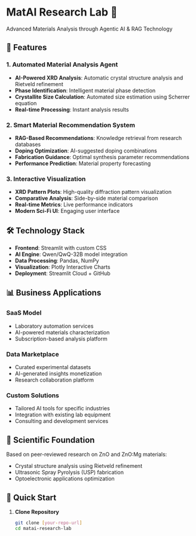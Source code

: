 # MatAI Research Lab 🔬

Advanced Materials Analysis through Agentic AI & RAG Technology

## 🚀 Features

### 1. Automated Material Analysis Agent
- **AI-Powered XRD Analysis**: Automatic crystal structure analysis and Rietveld refinement
- **Phase Identification**: Intelligent material phase detection
- **Crystallite Size Calculation**: Automated size estimation using Scherrer equation
- **Real-time Processing**: Instant analysis results

### 2. Smart Material Recommendation System
- **RAG-Based Recommendations**: Knowledge retrieval from research databases
- **Doping Optimization**: AI-suggested doping combinations
- **Fabrication Guidance**: Optimal synthesis parameter recommendations
- **Performance Prediction**: Material property forecasting

### 3. Interactive Visualization
- **XRD Pattern Plots**: High-quality diffraction pattern visualization
- **Comparative Analysis**: Side-by-side material comparison
- **Real-time Metrics**: Live performance indicators
- **Modern Sci-Fi UI**: Engaging user interface

## 🛠️ Technology Stack

- **Frontend**: Streamlit with custom CSS
- **AI Engine**: Qwen/QwQ-32B model integration
- **Data Processing**: Pandas, NumPy
- **Visualization**: Plotly Interactive Charts
- **Deployment**: Streamlit Cloud + GitHub

## 📊 Business Applications

### SaaS Model
- Laboratory automation services
- AI-powered materials characterization
- Subscription-based analysis platform

### Data Marketplace
- Curated experimental datasets
- AI-generated insights monetization
- Research collaboration platform

### Custom Solutions
- Tailored AI tools for specific industries
- Integration with existing lab equipment
- Consulting and development services

## 🔬 Scientific Foundation

Based on peer-reviewed research on ZnO and ZnO:Mg materials:
- Crystal structure analysis using Rietveld refinement
- Ultrasonic Spray Pyrolysis (USP) fabrication
- Optoelectronic applications optimization

## 🚀 Quick Start

1. **Clone Repository**
   ```bash
   git clone [your-repo-url]
   cd matai-research-lab
